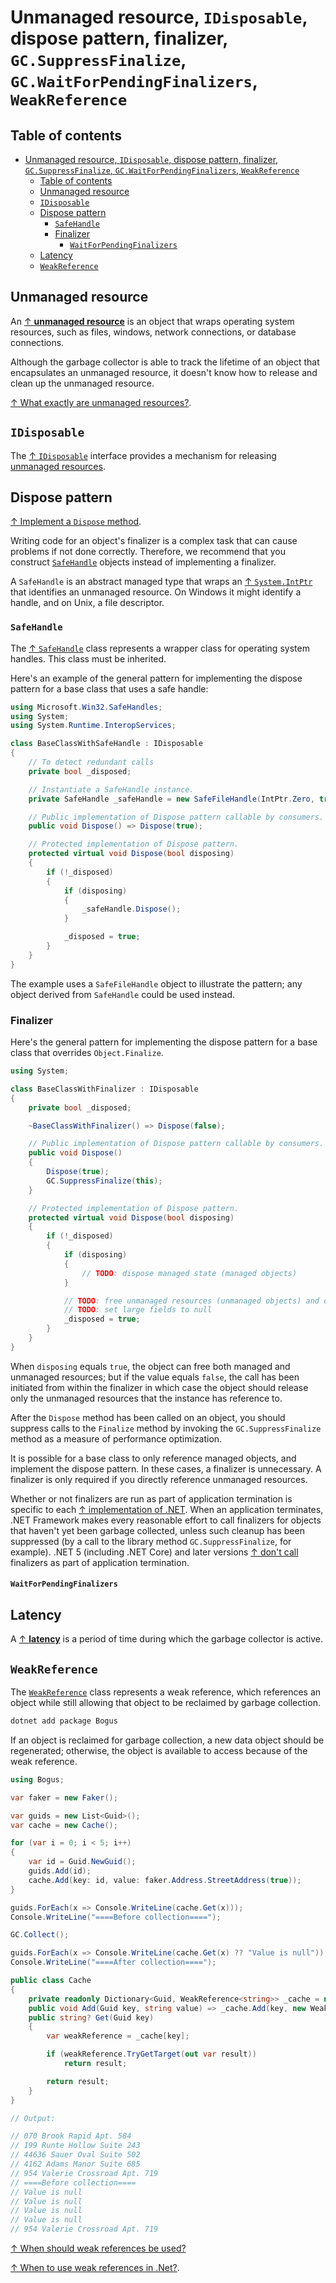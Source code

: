 # Unmanaged resource, `IDisposable`, dispose pattern, finalizer, `GC.SuppressFinalize`, `GC.WaitForPendingFinalizers`, `WeakReference`

## Table of contents

- [Unmanaged resource, `IDisposable`, dispose pattern, finalizer, `GC.SuppressFinalize`, `GC.WaitForPendingFinalizers`, `WeakReference`](#unmanaged-resource-idisposable-dispose-pattern-finalizer-gcsuppressfinalize-gcwaitforpendingfinalizers-weakreference)
  - [Table of contents](#table-of-contents)
  - [Unmanaged resource](#unmanaged-resource)
  - [`IDisposable`](#idisposable)
  - [Dispose pattern](#dispose-pattern)
    - [`SafeHandle`](#safehandle)
    - [Finalizer](#finalizer)
      - [`WaitForPendingFinalizers`](#waitforpendingfinalizers)
  - [Latency](#latency)
  - [`WeakReference`](#weakreference)

## Unmanaged resource

An [↑ **unmanaged resource**](https://learn.microsoft.com/en-us/dotnet/standard/garbage-collection/unmanaged) is an object that wraps operating system resources, such as files, windows, network connections, or database connections.

Although the garbage collector is able to track the lifetime of an object that encapsulates an unmanaged resource, it doesn't know how to release and clean up the unmanaged resource.

[↑ What exactly are unmanaged resources?](https://learn.microsoft.com/en-us/dotnet/standard/garbage-collection/unmanaged).

## `IDisposable`

The [↑ `IDisposable`](https://learn.microsoft.com/en-us/dotnet/api/system.idisposable) interface provides a mechanism for releasing [unmanaged resources](#unmanaged-resource).

## Dispose pattern

[↑ Implement a `Dispose` method](https://learn.microsoft.com/en-us/dotnet/standard/garbage-collection/implementing-dispose).

Writing code for an object's finalizer is a complex task that can cause problems if not done correctly. Therefore, we recommend that you construct [`SafeHandle`](#safehandle) objects instead of implementing a finalizer.

A `SafeHandle` is an abstract managed type that wraps an [↑ `System.IntPtr`](https://learn.microsoft.com/en-us/dotnet/api/system.intptr) that identifies an unmanaged resource. On Windows it might identify a handle, and on Unix, a file descriptor.

### `SafeHandle`

The [↑ `SafeHandle`](https://learn.microsoft.com/en-us/dotnet/api/system.runtime.interopservices.safehandle) class represents a wrapper class for operating system handles. This class must be inherited.

Here's an example of the general pattern for implementing the dispose pattern for a base class that uses a safe handle:

```csharp
using Microsoft.Win32.SafeHandles;
using System;
using System.Runtime.InteropServices;

class BaseClassWithSafeHandle : IDisposable
{
    // To detect redundant calls
    private bool _disposed;

    // Instantiate a SafeHandle instance.
    private SafeHandle _safeHandle = new SafeFileHandle(IntPtr.Zero, true);

    // Public implementation of Dispose pattern callable by consumers.
    public void Dispose() => Dispose(true);

    // Protected implementation of Dispose pattern.
    protected virtual void Dispose(bool disposing)
    {
        if (!_disposed)
        {
            if (disposing)
            {
                _safeHandle.Dispose();
            }

            _disposed = true;
        }
    }
}
```

The example uses a `SafeFileHandle` object to illustrate the pattern; any object derived from `SafeHandle` could be used instead.

### Finalizer

Here's the general pattern for implementing the dispose pattern for a base class that overrides `Object.Finalize`.

```csharp
using System;

class BaseClassWithFinalizer : IDisposable
{
    private bool _disposed;

    ~BaseClassWithFinalizer() => Dispose(false);

    // Public implementation of Dispose pattern callable by consumers.
    public void Dispose()
    {
        Dispose(true);
        GC.SuppressFinalize(this);
    }

    // Protected implementation of Dispose pattern.
    protected virtual void Dispose(bool disposing)
    {
        if (!_disposed)
        {
            if (disposing)
            {
                // TODO: dispose managed state (managed objects)
            }

            // TODO: free unmanaged resources (unmanaged objects) and override finalizer
            // TODO: set large fields to null
            _disposed = true;
        }
    }
}
```

When `disposing` equals `true`, the object can free both managed and unmanaged resources; but if the value equals `false`, the call has been initiated from within the finalizer in which case the object should release only the unmanaged resources that the instance has reference to.

After the `Dispose` method has been called on an object, you should suppress calls to the `Finalize` method by invoking the `GC.SuppressFinalize` method as a measure of performance optimization.

It is possible for a base class to only reference managed objects, and implement the dispose pattern. In these cases, a finalizer is unnecessary. A finalizer is only required if you directly reference unmanaged resources.

Whether or not finalizers are run as part of application termination is specific to each [↑ implementation of .NET](https://learn.microsoft.com/en-us/dotnet/standard/glossary#implementation-of-net). When an application terminates, .NET Framework makes every reasonable effort to call finalizers for objects that haven't yet been garbage collected, unless such cleanup has been suppressed (by a call to the library method `GC.SuppressFinalize`, for example). .NET 5 (including .NET Core) and later versions [↑ don't call](https://github.com/dotnet/csharpstandard/issues/291) finalizers as part of application termination.

#### `WaitForPendingFinalizers`

## Latency

A [↑ **latency**](https://learn.microsoft.com/en-us/dotnet/standard/garbage-collection/latency) is a period of time during which the garbage collector is active.

## `WeakReference`

The [`WeakReference`](https://learn.microsoft.com/en-us/dotnet/api/system.weakreference) class represents a weak reference, which references an object while still allowing that object to be reclaimed by garbage collection.

```bash
dotnet add package Bogus
```

If an object is reclaimed for garbage collection, a new data object should be regenerated; otherwise, the object is available to access because of the weak reference.

```csharp
using Bogus;

var faker = new Faker();

var guids = new List<Guid>();
var cache = new Cache();

for (var i = 0; i < 5; i++)
{
    var id = Guid.NewGuid();
    guids.Add(id);
    cache.Add(key: id, value: faker.Address.StreetAddress(true));
}

guids.ForEach(x => Console.WriteLine(cache.Get(x)));
Console.WriteLine("====Before collection====");

GC.Collect();

guids.ForEach(x => Console.WriteLine(cache.Get(x) ?? "Value is null"));
Console.WriteLine("====After collection====");

public class Cache
{
    private readonly Dictionary<Guid, WeakReference<string>> _cache = new();
    public void Add(Guid key, string value) => _cache.Add(key, new WeakReference<string>(value));
    public string? Get(Guid key)
    {
        var weakReference = _cache[key];

        if (weakReference.TryGetTarget(out var result))
            return result;

        return result;
    }
}

// Output:

// 070 Brook Rapid Apt. 584
// 199 Runte Hollow Suite 243
// 44636 Sauer Oval Suite 502
// 4162 Adams Manor Suite 685
// 954 Valerie Crossroad Apt. 719
// ====Before collection====
// Value is null
// Value is null
// Value is null
// Value is null
// 954 Valerie Crossroad Apt. 719
```

[↑ When should weak references be used?](https://stackoverflow.com/questions/1640889/when-should-weak-references-be-used)

[↑ When to use weak references in .Net?](https://softwareengineering.stackexchange.com/questions/185345/when-to-use-weak-references-in-net).
